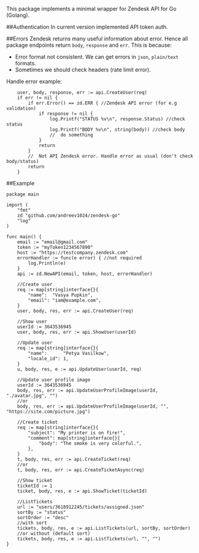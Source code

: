 This package implements a minimal wrapper for Zendesk API for Go (Golang).

##Authentication
In current version implemented API token auth.

##Errors
Zendesk returns many useful information about error. Hence all package endpoints
 return `body`, `response` and `err`. 
This is because:
*   Error format not consistent. We can get errors in `json`, `plain/text` formats.
*   Sometimes we should check headers (rate limit error).

Handle error example:
```
	user, body, response, err := api.CreateUser(req)
	if err != nil {
		if err.Error() == zd.ERR { //Zendesk API error (for e.g validation)
			if response != nil {
				log.Printf("STATUS %v\n", response.Status) //check status
				log.Printf("BODY %v\n", string(body)) //check body
				//  do something
			}
			return
		}
		//  Not API Zendesk error. Handle error as usual (don't check body/status)
		return
	}
```

##Example
```
package main

import (
	"fmt"
	zd "github.com/andreev1024/zendesk-go"
	"log"
)

func main() {
	email := "email@gmail.com"
	token := "myToken1234567890"
	host := "https://testcompany.zendesk.com"
	errorHandler := func(e error) { //not required
		log.Println(e)
	}
	api := zd.NewAPI(email, token, host, errorHandler)

	//Create user
	req := map[string]interface{}{
		"name":  "Vasya Pupkin",
		"email": "iam@example.com",
	}
	user, body, res, err := api.CreateUser(req)

	//Show user
	userId := 3643536945
	user, body, res, err := api.ShowUser(userId)

	//Update user
	req := map[string]interface{}{
		"name":      "Petya Vasilkow",
		"locale_id": 1,
	}
	u, body, res, e := api.UpdateUser(userId, req)

	//Update user profile image
	userId := 3643536945
	body, res, err := api.UpdateUserProfileImage(userId, "./avatar.jpg", "")
	//or
	body, res, err := api.UpdateUserProfileImage(userId, "", "https://site.com/picture.jpg")

	//Create ticket
	req := map[string]interface{}{
		"subject": "My printer is on fire!",
		"comment": map[string]interface{}{
			"body": "The smoke is very colorful.",
		},
	}
	t, body, res, err := api.CreateTicket(req)
	//or
	t, body, res, err := api.CreateTicketAsync(req)
	
	//Show ticket
	ticketId := 1
	ticket, body, res, e := api.ShowTicket(ticketId)

	//ListTickets
	url := "users/3618912245/tickets/assigned.json"
	sortBy := "status"
	sortOrder := "desc"
	//with sort
	tickets, body, res, e := api.ListTickets(url, sortBy, sortOrder)
	//or without (default sort)
	tickets, body, res, e := api.ListTickets(url, "", "")
}

```
